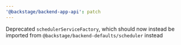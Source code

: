 ```yaml
---
'@backstage/backend-app-api': patch
---
```


Deprecated `schedulerServiceFactory`, which should now instead be imported from `@backstage/backend-defaults/scheduler` instead
